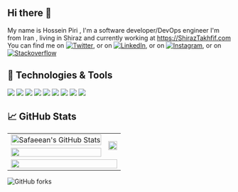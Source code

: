 ## Hi there 👋

My name is Hossein Piri , I'm a software developer/DevOps engineer I'm from Iran , living in Shiraz and currently
working at https://ShirazTakhfif.com
You can find me on [![Twitter][1.1]][2.1], or on [![LinkedIn][1.2]][2.2], or on [![Instagram][1.3]][2.3], or
on [![Stackoverflow][1.4]][2.4]

## 🔧 Technologies & Tools

![](https://img.shields.io/badge/OS-Linux-informational?style=flat&logo=linux&logoColor=white&color=2bbc8a)
![](https://img.shields.io/badge/Editor-IntelliJ_IDEA-informational?style=flat&logo=intellij-idea&logoColor=white&color=2bbc8a)
![](https://img.shields.io/badge/Code-Php-informational?style=flat&logo=php&logoColor=white&color=2bbc8a)
![](https://img.shields.io/badge/Code-Laravel-informational?style=flat&logo=laravel&logoColor=white&color=2bbc8a)
![](https://img.shields.io/badge/Code-ReactNative-informational?style=flat&logo=react&logoColor=white&color=2bbc8a)
![](https://img.shields.io/badge/Code-NodeJs-informational?style=flat&logo=npm&logoColor=white&color=2bbc8a)
![](https://img.shields.io/badge/Code-Python-informational?style=flat&logo=python&logoColor=white&color=2bbc8a)
![](https://img.shields.io/badge/Shell-Bash-informational?style=flat&logo=gnu-bash&logoColor=white&color=2bbc8a)
![](https://img.shields.io/badge/Tools-Docker-informational?style=flat&logo=docker&logoColor=white&color=2bbc8a)

## &#x1f4c8; GitHub Stats

<table width="100%">

  <tr>
    <td><a href="https://github.com/safaeean/safaeean">
  <img src="https://github-readme-stats.vercel.app/api?username=safaeean&show_icons=true&line_height=27&count_private=true&title_color=ffffff&text_color=c9cacc&icon_color=2bbc8a&bg_color=1d1f21" alt="Safaeean's GitHub Stats"  width="100%"/>
</a></td>
    <td rowspan="2">
        <a href="https://github.com/safaeean/safaeean">
  <img src="https://github-readme-stats.vercel.app/api/top-langs/?username=safaeean&hide=java,html,tex&title_color=ffffff&text_color=c9cacc&icon_color=2bbc8a&bg_color=1d1f21&langs_count=10"  width="100%"/>
</a>
      </td>
  </tr>
  <tr>
    <td>
  <a href="https://github.com/safaeean/react-native-scan-barcode">

<img src="https://github-readme-stats.vercel.app/api/pin/?username=safaeean&repo=react-native-scan-barcode&title_color=ffffff&text_color=c9cacc&icon_color=2bbc8a&bg_color=1d1f21" width="100%">
</a>
    </td>
  </tr>
  <tr>
    <td colspan="2">

<img src="https://activity-graph.herokuapp.com/graph?username=safaeean&theme=react-dark&area=true" width="100%" />

  </tr>
</table>


![GitHub forks](https://img.shields.io/github/forks/safaeean/react-native-scan-barcode?style=social)


[1.1]: https://image.flaticon.com/icons/png/16/1384/1384017.png (twitter icon without padding)

[1.2]: https://image.flaticon.com/icons/png/16/2111/2111432.png (github icon without padding)

[1.3]: https://image.flaticon.com/icons/png/16/1384/1384031.png (instagram icon without padding)

[1.4]: https://image.flaticon.com/icons/png/16/2111/2111628.png (stackoverflow icon without padding)


[2.1]: https://twitter.com/piri2603

[2.2]: https://www.linkedin.com/in/hossein-piri-a4891a160/

[2.3]: https://instagram.com/hossein.piri2603

[2.4]: https://stackoverflow.com/users/6150336/hossein-piri
